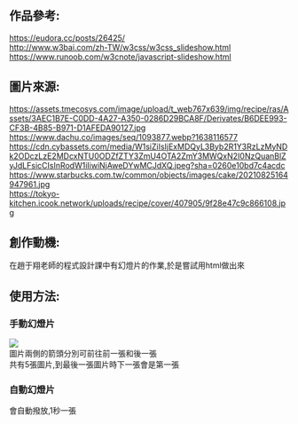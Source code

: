 ## 作品參考:  
https://eudora.cc/posts/26425/  
http://www.w3bai.com/zh-TW/w3css/w3css_slideshow.html  
https://www.runoob.com/w3cnote/javascript-slideshow.html  

## 圖片來源:  
https://assets.tmecosys.com/image/upload/t_web767x639/img/recipe/ras/Assets/3AEC1B7E-C0DD-4A27-A350-0286D29BCA8F/Derivates/B6DEE993-CF3B-4B85-B971-D1AFEDA90127.jpg  
https://www.dachu.co/images/seq/1093877.webp?1638116577  
https://cdn.cybassets.com/media/W1siZiIsIjExMDQyL3Byb2R1Y3RzLzMyNDk2ODczLzE2MDcxNTU0ODZfZTY3ZmU4OTA2ZmY3MWQxN2I0NzQuanBlZyJdLFsicCIsInRodW1iIiwiNjAweDYwMCJdXQ.jpeg?sha=0260e10bd7c4acdc  
https://www.starbucks.com.tw/common/objects/images/cake/20210825164947961.jpg  
https://tokyo-kitchen.icook.network/uploads/recipe/cover/407905/9f28e47c9c866108.jpg  
## 創作動機:
在趙于翔老師的程式設計課中有幻燈片的作業,於是嘗試用html做出來  
## 使用方法:
### 手動幻燈片
![](https://i.imgur.com/mFtwGjB.png)  
圖片兩側的箭頭分別可前往前一張和後一張  
共有5張圖片,到最後一張圖片時下一張會是第一張  
### 自動幻燈片
會自動撥放,1秒一張  
